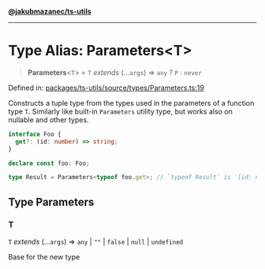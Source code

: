 [**@jakubmazanec/ts-utils**](../README.md)

---

# Type Alias: Parameters\<T\>

> **Parameters**\<`T`\> = `T` _extends_ (...`args`) => `any` ? `P` : `never`

Defined in:
[packages/ts-utils/source/types/Parameters.ts:19](https://github.com/jakubmazanec/tools/blob/a1a5edf56256b0aa4e209cc73bc7a07f5d7fc236/packages/ts-utils/source/types/Parameters.ts#L19)

Constructs a tuple type from the types used in the parameters of a function type `T`. Similarly like
built-in `Parameters` utility type, but works also on nullable and other types.

```TypeScript
interface Foo {
  get?: (id: number) => string;
}

declare const foo: Foo;

type Result = Parameters<typeof foo.get>; // `typeof Result` is `[id: number]`
```

## Type Parameters

### T

`T` _extends_ (...`args`) => `any` \| `""` \| `false` \| `null` \| `undefined`

Base for the new type
